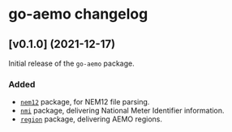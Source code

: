 # go-aemo changelog

## [v0.1.0] (2021-12-17)

Initial release of the `go-aemo` package.

### Added

*   [`nem12`](./nem12/doc.go) package, for NEM12 file parsing.
*   [`nmi`](./nmi/doc.go) package, delivering National Meter Identifier information.
*   [`region`](./region/region.go) package, delivering AEMO regions.
